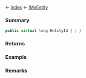 ← [Index](Api-Index) ← [IMyEntity](VRage.Game.ModAPI.Ingame.IMyEntity)

### Summary

```csharp
public virtual long EntityId { ; }
```

### Returns

### Example

### Remarks

